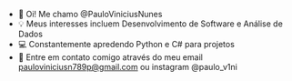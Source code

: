 - 👋 Oi! Me chamo @PauloViniciusNunes
- 💡 Meus interesses incluem Desenvolvimento de Software e Análise de Dados
- 💻 Constantemente apredendo Python e C# para projetos
- 📧 Entre em contato comigo através do meu email pauloviniciusn789p@gmail.com ou instagram @paulo_v1ni


<!---
PauloViniciusNunes/PauloViniciusNunes is a ✨ special ✨ repository because its `README.md` (this file) appears on your GitHub profile.
You can click the Preview link to take a look at your changes.
--->
